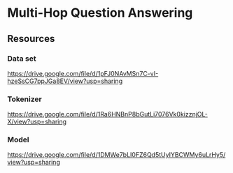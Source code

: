 # Multi-Hop Question Answering

## Resources

### Data set
https://drive.google.com/file/d/1pFJ0NAvMSn7C-vI-hzeSsCG7ppJGa8EV/view?usp=sharing

### Tokenizer
https://drive.google.com/file/d/1Ra6HNBnP8bGutLi7076Vk0kizznjOL-X/view?usp=sharing

### Model
https://drive.google.com/file/d/1DMWe7bLI0FZ6Qd5tUyIYBCWMy6uLrHy5/view?usp=sharing
